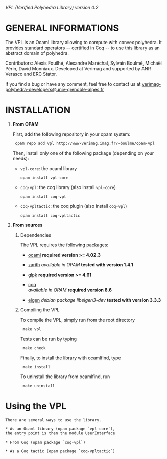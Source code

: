 _VPL (Verified Polyhedra Library) version 0.2_

# GENERAL INFORMATIONS

The VPL is an Ocaml library allowing to compute with convex polyhedra. 
It provides standard operators -- certified in Coq -- to use this library as an abstract domain of polyhedra.

Contributors: Alexis Fouilhé, Alexandre Maréchal, Sylvain Boulmé, Michaël Périn, David Monniaux.
Developed at Verimag and supported by ANR Verasco and ERC Stator.

If you find a bug or have any comment, feel free to contact us at verimag-polyhedra-developers@univ-grenoble-alpes.fr

# INSTALLATION

1. __From OPAM__
	
	First, add the following repository in your opam system:

    	opam repo add vpl http://www-verimag.imag.fr/~boulme/opam-vpl

	Then, install only one of the following package (depending on your needs):

	* `vpl-core`: the ocaml library

		```
		opam install vpl-core
		```
		 
	* `coq-vpl`: the coq library (also install `vpl-core`)

		```
		opam install coq-vpl
		```

	* `coq-vpltactic`: the coq plugin (also install `coq-vpl`)

		```
		opam install coq-vpltactic
		```
2. __From sources__

	1. Dependencies

		The VPL requires the following packages:
	
		* [ocaml](http://caml.inria.fr/ocaml/index.en.html)
		__required version >= 4.02.3__
	
		* [zarith](https://forge.ocamlcore.org/projects/zarith)
		_available in OPAM_
		__tested with version 1.4.1__
		
		* [glpk](https://www.gnu.org/software/glpk/)
		__required version >= 4.61__

		* [coq](https://coq.inria.fr/)	
		_available in OPAM_
		__required version 8.6__
	
		* [eigen](http://eigen.tuxfamily.org/)
		_debian package libeigen3-dev_
		__tested with version 3.3.3__
	
	2. Compiling the VPL

		To compile the VPL, simply run from the root directory
	
			make vpl
	
		Tests can be run by typing
		
			make check
		
		Finally, to install the library with ocamlfind, type
		
			make install
	
		To uninstall the library from ocamlfind, run 
		
			make uninstall

# Using the VPL

	There are several ways to use the library.

	* As an Ocaml library (opam package `vpl-core`),
	the entry point is then the module UserInterface

	* From Coq (opam package `coq-vpl`)

	* As a Coq tactic (opam package `coq-vpltactic`)
